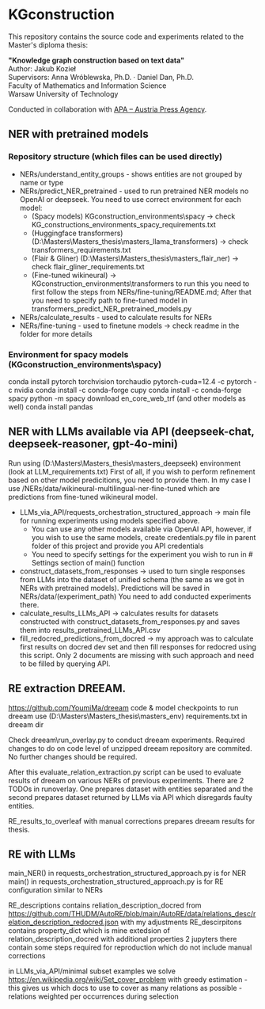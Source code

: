 # KGconstruction

This repository contains the source code and experiments related to the Master's diploma thesis:

**"Knowledge graph construction based on text data"**  
Author: Jakub Kozieł  
Supervisors: Anna Wróblewska, Ph.D. · Daniel Dan, Ph.D.  
Faculty of Mathematics and Information Science  
Warsaw University of Technology  

Conducted in collaboration with [APA – Austria Press Agency](https://apa.at/).

## NER with pretrained models

### Repository structure (which files can be used directly)

- NERs/understand_entity_groups - shows entities are not grouped by name or type
- NERs/predict_NER_pretrained - used to run pretrained NER models no OpenAI or deepseek. You need to use
  correct environment for each model:
    - (Spacy models) KGconstruction_environments\spacy -> check KG_constructions_environments_spacy_requirements.txt
    - (Huggingface transformers) (D:\Masters\Masters_thesis\masters_llama_transformers) -> check
      transformers_requirements.txt
    - (Flair & Gliner) (D:\Masters\Masters_thesis\masters_flair_ner) -> check flair_gliner_requirements.txt
    - (Fine-tuned wikineural) -> KGconstruction_environments\transformers to run this you need to first follow the steps
      from NERs/fine-tuning/README.md; After that you need to specify path to fine-tuned model in
      transformers_predict_NER_pretrained_models.py
- NERs/calculate_results - used to calculate results for NERs
- NERs/fine-tuning - used to finetune models -> check readme in the folder for more details

### Environment for spacy models (KGconstruction_environments\spacy)

conda install pytorch torchvision torchaudio pytorch-cuda=12.4 -c pytorch -c nvidia
conda install -c conda-forge cupy
conda install -c conda-forge spacy
python -m spacy download en_core_web_trf (and other models as well)
conda install pandas

## NER with LLMs available via API (deepseek-chat, deepseek-reasoner, gpt-4o-mini)

Run using (D:\Masters\Masters_thesis\masters_deepseek) environment (look at LLM_requirements.txt)
First of all, if you wish to perform refinement based on other model predicitions, you need to provide them. In my case
I use /NERs/data/wikineural-multilingual-ner-fine-tuned
which are predictions from fine-tuned wikineural model.

- LLMs_via_API/requests_orchestration_structured_approach -> main file for running experiments using models specified
  above.
    - You can use any other models available via OpenAI API, however, if you wish to use the same models, create
      credentials.py file in parent folder of this project and provide you API credentials
    - You need to specify settings for the experiment you wish to run in # Settings section of main() function
- construct_datasets_from_responses -> used to turn single responses from LLMs into the dataset of unified schema (the
  same as we got in NERs with pretrained models). Predictions will be saved in NERs/data/(experiment_path) You need to
  add conducted experiments there.
- calculate_results_LLMs_API -> calculates results for datasets constructed with construct_datasets_from_responses.py
  and saves them into results_pretrained_LLMs_API.csv
- fill_redocred_predictions_from_docred -> my approach was to calculate first results on docred dev set and then fill
  responses for redocred using this script. Only 2 documents are missing with such approach and need to be filled by
  querying API.


## RE extraction DREEAM.

https://github.com/YoumiMa/dreeam code & model checkpoints
to run dreeam use (D:\Masters\Masters_thesis\masters_env) requirements.txt in dreeam dir

Check dreeam\run_overlay.py to conduct dreeam experiments. Required changes to do on code level of unzipped dreeam
repository are commited. No further changes should be required.

After this evaluate_relation_extraction.py script can be used to evaluate results of dreeam on various NERs of previous
experiments. There are 2 TODOs in runoverlay. One prepares dataset with entities separated and the second prepares
dataset returned by LLMs via API which disregards faulty entities.

RE_results_to_overleaf with manual corrections prepares dreeam results for thesis.

## RE with LLMs

main_NER() in requests_orchestration_structured_approach.py is for NER
main() in requests_orchestration_structured_approach.py is for RE
configuration similar to NERs

RE_descriptions contains reliation_description_docred
from https://github.com/THUDM/AutoRE/blob/main/AutoRE/data/relations_desc/relation_description_redocred.json with my
adjustments
RE_descirpitons contains property_dict which is mine extedsion of relation_description_docred with additional properties
2 jupyters there contain some steps required for reproduction which do not include manual corrections

in LLMs_via_API/minimal subset examples we solve https://en.wikipedia.org/wiki/Set_cover_problem with greedy
estimation - this gives us which docs to use to cover as many relations as possible - relations weighted per occurrences
during selection



